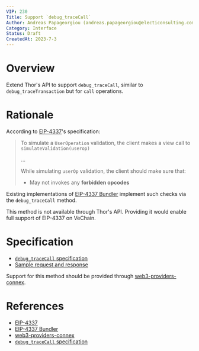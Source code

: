 ```yaml
---
VIP: 230
Title: Support `debug_traceCall`
Author: Andreas Papageorgiou (andreas.papageorgiou@electiconsulting.com)
Category: Interface
Status: Draft
CreatedAt: 2023-7-3
---
```


# Overview
Extend Thor's API to support `debug_traceCall`, similar to `debug_traceTransaction` but for `call` operations.

# Rationale
According to [EIP-4337](https://eips.ethereum.org/EIPS/eip-4337)'s specification:
> To simulate a `UserOperation` validation, the client makes a view call to `simulateValidation(userop)`
>
> ...
>
> While simulating `userOp` validation, the client should make sure that:
>
> - May not invokes any **forbidden opcodes**

Existing implementations of [EIP-4337 Bundler](https://github.com/eth-infinitism/bundler)
implement such checks via the `debug_traceCall` method.

This method is not available through Thor's API. Providing it would enable full support of EIP-4337 on VeChain.

# Specification
- [`debug_traceCall` specification](https://geth.ethereum.org/docs/interacting-with-geth/rpc/ns-debug#debugtracecall)
- [Sample request and response](../assets/vip230.md)

Support for this method should be provided through [web3-providers-connex](https://github.com/vechain/web3-providers-connex).

# References
- [EIP-4337](https://eips.ethereum.org/EIPS/eip-4337)
- [EIP-4337 Bundler](https://github.com/eth-infinitism/bundler)
- [web3-providers-connex](https://github.com/vechain/web3-providers-connex)
- [`debug_traceCall` specification](https://geth.ethereum.org/docs/interacting-with-geth/rpc/ns-debug#debugtracecall)